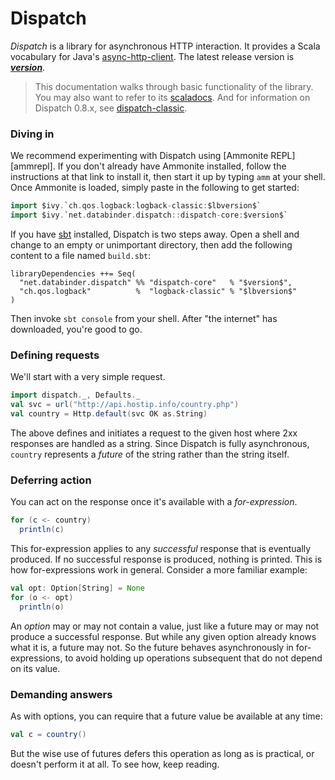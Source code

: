 Dispatch
========

*Dispatch* is a library for asynchronous HTTP interaction. It provides
 a Scala vocabulary for Java's [async-http-client][ahc]. The latest
 release version is [**$version$**]($version_link$).

[ahc]: https://github.com/AsyncHttpClient/async-http-client

> This documentation walks through basic functionality of the
> library. You may also want to refer to its
> [scaladocs](http://www.javadoc.io/doc/net.databinder.dispatch/dispatch-core_2.11/$version$).
> And for information on Dispatch 0.8.x, see [dispatch-classic](http://dispatch-classic.databinder.net/).

### Diving in

We recommend experimenting with Dispatch using [Ammonite REPL][ammrepl]. If you don't
already have Ammonite installed, follow the instructions at that link to install it, then
start it up by typing `amm` at your shell. Once Ammonite is loaded, simply paste in the following
to get started:

```scala
import $ivy.`ch.qos.logback:logback-classic:$lbversion$`
import $ivy.`net.databinder.dispatch::dispatch-core:$version$`
```

If you have [sbt][sbt] installed, Dispatch is two steps away. Open a
shell and change to an empty or unimportant directory, then add the following
content to a file named `build.sbt`:

[sbt]: http://www.scala-sbt.org/

```
libraryDependencies ++= Seq(
  "net.databinder.dispatch" %% "dispatch-core"   % "$version$",
  "ch.qos.logback"          %  "logback-classic" % "$lbversion$"
)
```

Then invoke `sbt console` from your shell. After "the internet" has downloaded, you're good to go.

### Defining requests

We'll start with a very simple request.

```scala
import dispatch._, Defaults._
val svc = url("http://api.hostip.info/country.php")
val country = Http.default(svc OK as.String)
```

The above defines and initiates a request to the given host where 2xx
responses are handled as a string. Since Dispatch is fully
asynchronous, `country` represents a *future* of the string rather
than the string itself.

### Deferring action

You can act on the response once it's available with a
*for-expression*.

```scala
for (c <- country)
  println(c)
```

This for-expression applies to any *successful* response that is
eventually produced. If no successful response is produced, nothing is
printed. This is how for-expressions work in general. Consider a more
familiar example:

```scala
val opt: Option[String] = None
for (o <- opt)
  println(o)
```

An *option* may or may not contain a value, just like a future may or
may not produce a successful response. But while any given option
already knows what it is, a future may not. So the future behaves
asynchronously in for-expressions, to avoid holding up operations
subsequent that do not depend on its value.

### Demanding answers

As with options, you can require that a future value be available at
any time:

```scala
val c = country()
```

But the wise use of futures defers this operation as long as is
practical, or doesn't perform it at all. To see how, keep reading.
